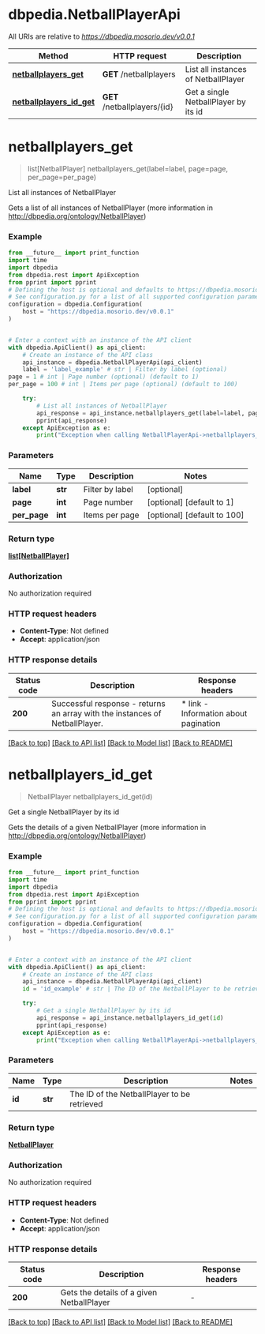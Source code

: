 # dbpedia.NetballPlayerApi

All URIs are relative to *https://dbpedia.mosorio.dev/v0.0.1*

Method | HTTP request | Description
------------- | ------------- | -------------
[**netballplayers_get**](NetballPlayerApi.md#netballplayers_get) | **GET** /netballplayers | List all instances of NetballPlayer
[**netballplayers_id_get**](NetballPlayerApi.md#netballplayers_id_get) | **GET** /netballplayers/{id} | Get a single NetballPlayer by its id


# **netballplayers_get**
> list[NetballPlayer] netballplayers_get(label=label, page=page, per_page=per_page)

List all instances of NetballPlayer

Gets a list of all instances of NetballPlayer (more information in http://dbpedia.org/ontology/NetballPlayer)

### Example

```python
from __future__ import print_function
import time
import dbpedia
from dbpedia.rest import ApiException
from pprint import pprint
# Defining the host is optional and defaults to https://dbpedia.mosorio.dev/v0.0.1
# See configuration.py for a list of all supported configuration parameters.
configuration = dbpedia.Configuration(
    host = "https://dbpedia.mosorio.dev/v0.0.1"
)


# Enter a context with an instance of the API client
with dbpedia.ApiClient() as api_client:
    # Create an instance of the API class
    api_instance = dbpedia.NetballPlayerApi(api_client)
    label = 'label_example' # str | Filter by label (optional)
page = 1 # int | Page number (optional) (default to 1)
per_page = 100 # int | Items per page (optional) (default to 100)

    try:
        # List all instances of NetballPlayer
        api_response = api_instance.netballplayers_get(label=label, page=page, per_page=per_page)
        pprint(api_response)
    except ApiException as e:
        print("Exception when calling NetballPlayerApi->netballplayers_get: %s\n" % e)
```

### Parameters

Name | Type | Description  | Notes
------------- | ------------- | ------------- | -------------
 **label** | **str**| Filter by label | [optional] 
 **page** | **int**| Page number | [optional] [default to 1]
 **per_page** | **int**| Items per page | [optional] [default to 100]

### Return type

[**list[NetballPlayer]**](NetballPlayer.md)

### Authorization

No authorization required

### HTTP request headers

 - **Content-Type**: Not defined
 - **Accept**: application/json

### HTTP response details
| Status code | Description | Response headers |
|-------------|-------------|------------------|
**200** | Successful response - returns an array with the instances of NetballPlayer. |  * link - Information about pagination <br>  |

[[Back to top]](#) [[Back to API list]](../README.md#documentation-for-api-endpoints) [[Back to Model list]](../README.md#documentation-for-models) [[Back to README]](../README.md)

# **netballplayers_id_get**
> NetballPlayer netballplayers_id_get(id)

Get a single NetballPlayer by its id

Gets the details of a given NetballPlayer (more information in http://dbpedia.org/ontology/NetballPlayer)

### Example

```python
from __future__ import print_function
import time
import dbpedia
from dbpedia.rest import ApiException
from pprint import pprint
# Defining the host is optional and defaults to https://dbpedia.mosorio.dev/v0.0.1
# See configuration.py for a list of all supported configuration parameters.
configuration = dbpedia.Configuration(
    host = "https://dbpedia.mosorio.dev/v0.0.1"
)


# Enter a context with an instance of the API client
with dbpedia.ApiClient() as api_client:
    # Create an instance of the API class
    api_instance = dbpedia.NetballPlayerApi(api_client)
    id = 'id_example' # str | The ID of the NetballPlayer to be retrieved

    try:
        # Get a single NetballPlayer by its id
        api_response = api_instance.netballplayers_id_get(id)
        pprint(api_response)
    except ApiException as e:
        print("Exception when calling NetballPlayerApi->netballplayers_id_get: %s\n" % e)
```

### Parameters

Name | Type | Description  | Notes
------------- | ------------- | ------------- | -------------
 **id** | **str**| The ID of the NetballPlayer to be retrieved | 

### Return type

[**NetballPlayer**](NetballPlayer.md)

### Authorization

No authorization required

### HTTP request headers

 - **Content-Type**: Not defined
 - **Accept**: application/json

### HTTP response details
| Status code | Description | Response headers |
|-------------|-------------|------------------|
**200** | Gets the details of a given NetballPlayer |  -  |

[[Back to top]](#) [[Back to API list]](../README.md#documentation-for-api-endpoints) [[Back to Model list]](../README.md#documentation-for-models) [[Back to README]](../README.md)

